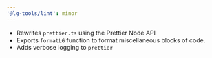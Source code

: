 ```yaml
---
'@lg-tools/lint': minor
---
```


- Rewrites `prettier.ts` using the Prettier Node API
- Exports `formatLG` function to format miscellaneous blocks of code.
- Adds verbose logging to `prettier`
